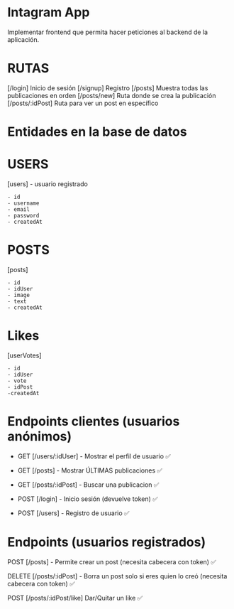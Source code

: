 # Intagram App

Implementar frontend que permita hacer peticiones al backend de la aplicación.

# RUTAS

[/login] Inicio de sesión
[/signup] Registro
[/posts] Muestra todas las publicaciones en orden
[/posts/new] Ruta donde se crea la publicación
[/posts/:idPost] Ruta para ver un post en específico

# Entidades en la base de datos

# USERS

[users] - usuario registrado

    - id
    - username
    - email
    - password
    - createdAt

# POSTS

[posts]

    - id
    - idUser
    - image
    - text
    - createdAt

# Likes

[userVotes]

    - id
    - idUser
    - vote
    - idPost
    -createdAt

# Endpoints clientes (usuarios anónimos)

- GET [/users/:idUser] - Mostrar el perfil de usuario ✅

- GET [/posts] - Mostrar ÚLTIMAS publicaciones ✅

- GET [/posts/:idPost] - Buscar una publicacion ✅

- POST [/login] - Inicio sesión (devuelve token) ✅

- POST [/users] - Registro de usuario ✅

# Endpoints (usuarios registrados)

POST [/posts] - Permite crear un post (necesita cabecera con token) ✅

DELETE [/posts/:idPost] - Borra un post solo si eres quien lo creó (necesita cabecera con token) ✅

POST [/posts/:idPost/like] Dar/Quitar un like ✅
